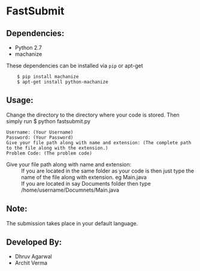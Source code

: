 FastSubmit
================================
Dependencies:
-------------
*  Python 2.7
*  machanize

These dependencies can be installed via `pip` or apt-get

        $ pip install machanize
        $ apt-get install python-machanize
        
Usage:
----------

Change the directory to the directory where your code is stored. Then simply run
    $ python fastsubmit.py

    Username: (Your Username)
    Password: (Your Password)
    Give your file path along with name and extension: (The complete path to the file along with the extension.)
    Problem Code: (The problem code)
    
<dl>
  <dt>Give your file path along with name and extension:</dt>
  <dd>If you are located in the same folder as your code is then just type the name of the file along with extension. eg Main.java</dd>
  <dd>If you are located in say Documents folder then type /home/username/Documnets/Main.java</dt>
</dl>

Note:
------
The submission takes place in your default language.

Developed By:
--------------
*  Dhruv Agarwal
*  Archit Verma
